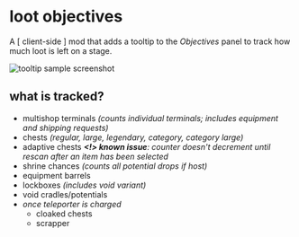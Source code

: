 # loot objectives

A \[ client-side \] mod that adds a tooltip to the *Objectives* panel to track how much loot is left on a stage.

![tooltip sample screenshot](./xtra/demo.png?raw=true)

## what is tracked?

- multishop terminals *(counts individual terminals; includes equipment and shipping requests)*
- chests *(regular, large, legendary, category, category large)*
- adaptive chests *__<!> known issue__: counter doesn't decrement until rescan after an item has been selected*
- shrine chances *(counts all potential drops if host)*
- equipment barrels
- lockboxes *(includes void variant)*
- void cradles/potentials
- *once teleporter is charged*
    - cloaked chests
    - scrapper

<!--

## todo (maybe)
- config
    - what to display in tooltip
        - add lunar pods?
        - add blood shrines?
        - add mountain shrines?
        - add barrels?
    - only display after tp charged 
        - granular?

## wontdo
- add proper objectives — too convenient
    - *feel free to make a dependent mod that adds this feature though*

-->
